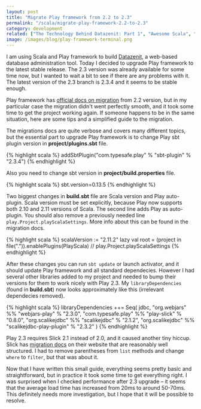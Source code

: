 ```yaml
---
layout: post
title: "Migrate Play framework from 2.2 to 2.3"
permalink: "/scala/migrate-play-framework-2.2-to-2.3"
category: development
related: ["The Technology Behind Datazenit: Part 1", "Awesome Scala", "Typesafe's case study about Datazenit", "Scala in Vim"]
image: /images/blog/play-framework-terminal.png
---
```


I am using Scala and Play framework to build [Datazenit](http://datazenit.com), a web-based database administration tool. Today I decided to upgrade Play framework to the latest stable release. The 2.3 version was already available for some time now, but I wanted to wait a bit to see if there are any problems with it. The latest version of the 2.3 branch is 2.3.4 and it seems to be stable enough.

Play framework has [official docs on migration](https://www.playframework.com/documentation/2.3.x/Migration23) from 2.2 version, but in my particular case the migration didn't went perfectly smooth, and it took some time to get the project working again. If someone happens to be in the same situation, here are some tips and a simplified guide to the migration. 

The migrations docs are quite verbose and covers many different topics, but the essential part to upgrade Play framework is to change Play sbt plugin version in **project/plugins.sbt** file.

{% highlight scala %}
addSbtPlugin("com.typesafe.play" % "sbt-plugin" % "2.3.4")
{% endhighlight %}

Also you need to change sbt version in **project/build.properties** file. 

{% highlight scala %}
sbt.version=0.13.5
{% endhighlight %}

Two biggest changes in **build.sbt** file are Scala version and Play auto-plugin. Scala version must be set explicitly, because Play now supports both 2.10 and 2.11 versions of Scala. The second line adds Play as auto-plugin. You should also remove a previously needed line ``play.Project.playScalaSettings``. More info about this can be found in the migration docs.

{% highlight scala %}
scalaVersion := "2.11.2"
lazy val root = (project in file(".")).enablePlugins(PlayScala)
// play.Project.playScalaSettings
{% endhighlight %}

After these changes you can run ``sbt update`` or launch activator, and it should update Play framework and all standard dependecies. However I had several other libraries added to my project and needed to bump their versions for them to work nicely with Play 2.3. My ``libraryDependencies`` (found in **build.sbt**) now looks approximately like this (irrelevant dependecies removed).

{% highlight scala %}
libraryDependencies ++= Seq(
	jdbc,
	"org.webjars" %% "webjars-play" % "2.3.0",
	"com.typesafe.play" %% "play-slick" % "0.8.0",
	"org.scalikejdbc" %% "scalikejdbc" % "2.1.2",
	"org.scalikejdbc" %% "scalikejdbc-play-plugin" % "2.3.2"
)
{% endhighlight %}

Play 2.3 requires Slick 2.1 instead of 2.0, and it caused another tiny hiccup. Slick has [migration docs](http://slick.typesafe.com/doc/2.1.0/upgrade.html) on their website that are reasonably well structured. I had to remove parentheses from ``list`` methods and change ``where`` to ``filter``, but that was about it. 

Now that I have written this small guide, everything seems pretty basic and straightforward, but in practice it took some time to get everything right. I was surprised when I checked performance after 2.3 upgrade – it seems that the average load time has increased from 20ms to around 50-70ms. This definitely needs more investigation, but I hope that it will be possible to resolve.